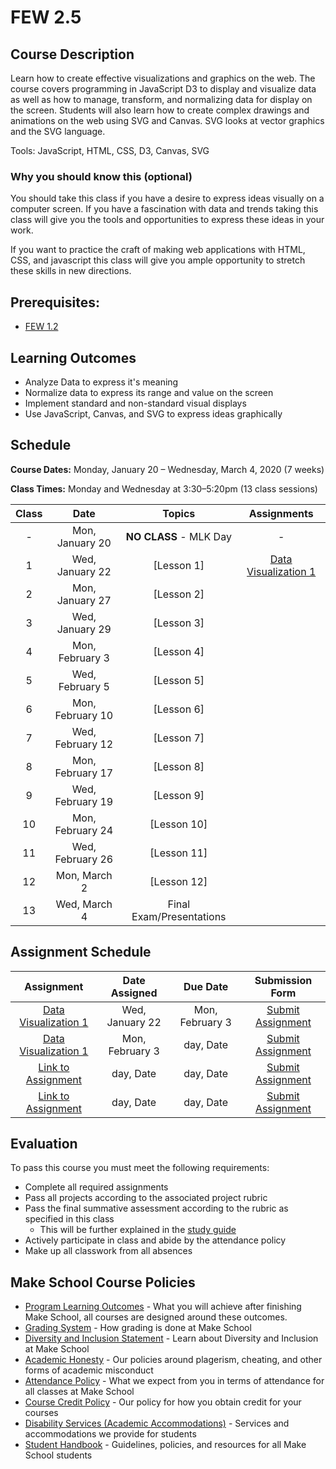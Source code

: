 # FEW 2.5 

## Course Description

Learn how to create effective visualizations and graphics on the web.  The course covers programming in JavaScript D3 to display and visualize data as well as how to manage, transform, and normalizing data for display on the screen.  Students will also learn how to create complex drawings and animations on the web using SVG and Canvas. SVG looks at vector graphics and the SVG language.

Tools: JavaScript, HTML, CSS, D3, Canvas, SVG

### Why you should know this (optional)

You should take this class if you have a desire to express ideas visually on a computer screen. If you have a fascination with data and trends taking this class will give you the tools and opportunities to express these ideas in your work. 

If you want to practice the craft of making web applications with HTML, CSS, and javascript this class will give you ample opportunity to stretch these skills in new directions. 

## Prerequisites:  

- [FEW 1.2](https://github.com/Make-School-Courses/FEW-1.2-JavaScript-Foundations)

## Learning Outcomes

- Analyze Data to express it's meaning
- Normalize data to express its range and value on the screen
- Implement standard and non-standard visual displays
- Use JavaScript, Canvas, and SVG to express ideas graphically

## Schedule

**Course Dates:** Monday, January 20 – Wednesday, March 4, 2020 (7 weeks)

**Class Times:** Monday and Wednesday at 3:30–5:20pm (13 class sessions)

| Class | Date | Topics | Assignments |
|:-----:|:----:|:------:|:-----------:|
|  - |  Mon, January 20  | **NO CLASS** - MLK Day | - |
|  1 |  Wed, January 22  | [Lesson 1] | [Data Visualization 1](Assignments/Data-Visualization-1.md) |
|  2 |  Mon, January 27  | [Lesson 2] |  |
|  3 |  Wed, January 29  | [Lesson 3] |  |
|  4 |  Mon, February 3  | [Lesson 4] |  |
|  5 |  Wed, February 5  | [Lesson 5] |  |
|  6 |  Mon, February 10 | [Lesson 6] |  |
|  7 |  Wed, February 12 | [Lesson 7] |  |
|  8 |  Mon, February 17 | [Lesson 8] |  |
|  9 |  Wed, February 19 | [Lesson 9] |  |
| 10 |  Mon, February 24 | [Lesson 10]|  |
| 11 |  Wed, February 26 | [Lesson 11]|  |
| 12 |  Mon, March 2     | [Lesson 12]|  |
| 13 |  Wed, March 4     | Final Exam/Presentations |  |

## Assignment Schedule 

| Assignment | Date Assigned | Due Date | Submission Form |
|:----------:|:-------------:|:--------:|:---------------:|
| [Data Visualization 1](Assignments/Data-Visualization-1.md) |  Wed, January 22  |  Mon, February 3  | [Submit Assignment](makeschool.com) |
| [Data Visualization 1](Assignments/Data-Visualization-1.md) | Mon, February 3 | day, Date | [Submit Assignment](makeschool.com) |
| [Link to Assignment](makeschool.com) | day, Date | day, Date | [Submit Assignment](makeschool.com) |
| [Link to Assignment](makeschool.com) | day, Date | day, Date | [Submit Assignment](makeschool.com) |

## Evaluation

To pass this course you must meet the following requirements:

- Complete all required assignments 
- Pass all projects according to the associated project rubric
- Pass the final summative assessment according to the rubric as specified in this class
    - This will be further explained in the [study guide](ADD_STUDY_GUIDE_LNK)
- Actively participate in class and abide by the attendance policy
- Make up all classwork from all absences

## Make School Course Policies

- [Program Learning Outcomes](https://make.sc/program-learning-outcomes) - What you will achieve after finishing Make School, all courses are designed around these outcomes.
- [Grading System](https://make.sc/grading-system) - How grading is done at Make School
- [Diversity and Inclusion Statement](https://make.sc/diversity-and-inclusion-statement) - Learn about Diversity and Inclusion at Make School
- [Academic Honesty](https://make.sc/academic-honesty-policy) - Our policies around plagerism, cheating, and other forms of academic misconduct 
- [Attendance Policy](https://make.sc/attendance-policy) - What we expect from you in terms of attendance for all classes at Make School
- [Course Credit Policy](https://make.sc/course-credit-policy) - Our policy for how you obtain credit for your courses
- [Disability Services (Academic Accommodations)](https://make.sc/disability-services) - Services and accommodations we provide for students
- [Student Handbook](https://make.sc/student-handbook) - Guidelines, policies, and resources for all Make School students
